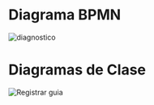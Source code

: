 # Diagrama BPMN

![diagnostico](https://github.com/JuanCruzGiorda/TrabajosPracticos/assets/114437428/cbd90e29-224b-4a8d-ab9d-07ff97eccca1)

# Diagramas de Clase

![Registrar guia](https://github.com/JuanCruzGiorda/TrabajosPracticos/assets/114437428/e6ecc7b2-c34e-4201-837b-b7cc88f7bbaf)
